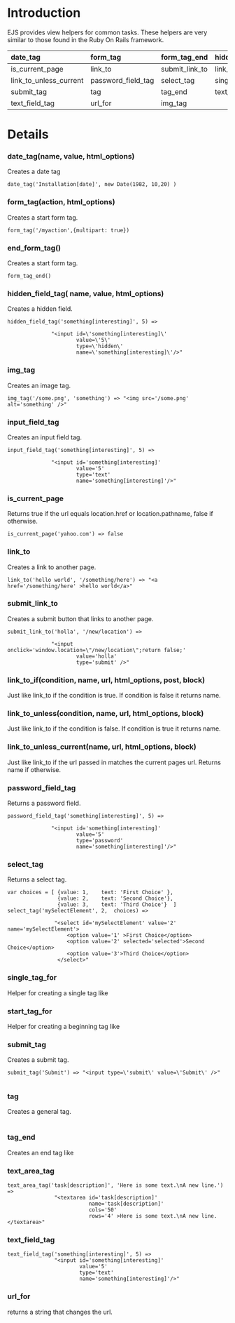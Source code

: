 # Introduction #

EJS provides view helpers for common tasks.  These helpers are very similar to those found in the Ruby On Rails framework.

| date\_tag | form\_tag | form\_tag\_end | hidden\_field\_tag | input\_field\_tag |
|:----------|:----------|:---------------|:-------------------|:------------------|
| is\_current\_page | link\_to | submit\_link\_to | link\_to\_if | link\_to\_unless |
| link\_to\_unless\_current | password\_field\_tag | select\_tag | single\_tag\_for | start\_tag\_for |
| submit\_tag | tag | tag\_end | text\_area\_tag | text\_tag |
| text\_field\_tag | url\_for | img\_tag |

# Details #

### date\_tag(name, value, html\_options) ###
Creates a date tag
```
date_tag('Installation[date]', new Date(1982, 10,20) )
```


### form\_tag(action, html\_options) ###
Creates a start form tag.
```
form_tag('/myaction',{multipart: true}) 
```


### end\_form\_tag() ###
Creates a start form tag.
```
form_tag_end()
```


### hidden\_field\_tag( name,  value,  html\_options) ###
Creates a hidden field.
```
hidden_field_tag('something[interesting]', 5) => 

              "<input id=\'something[interesting]\' 
                      value=\'5\' 
                      type=\'hidden\' 
                      name=\'something[interesting]\'/>"
```


### img\_tag ###
Creates an image tag.
```
img_tag('/some.png', 'something') => "<img src='/some.png' alt='something' />"
```


### input\_field\_tag ###
Creates an input field tag.
```
input_field_tag('something[interesting]', 5) => 

              "<input id='something[interesting]' 
                      value='5' 
                      type='text' 
                      name='something[interesting]'/>"
```


### is\_current\_page ###
Returns true if the url equals location.href or location.pathname, false if otherwise.
```
is_current_page('yahoo.com') => false
```


### link\_to ###
Creates a link to another page.
```
link_to('hello world', '/something/here') => "<a href='/something/here' >hello world</a>"
```


### submit\_link\_to ###
Creates a submit button that links to another page.
```
submit_link_to('holla', '/new/location') => 

              "<input onclick='window.location=\"/new/location\";return false;' 
                      value='holla' 
                      type='submit' />"
```


### link\_to\_if(condition, name, url, html\_options, post, block) ###
Just like link\_to if the condition is true. If condition is false it returns name.

### link\_to\_unless(condition, name, url, html\_options, block) ###
Just like link\_to if the condition is false. If condition is true it returns name.

### link\_to\_unless\_current(name, url, html\_options, block) ###
Just like link\_to if the url passed in matches the current pages url.  Returns name if otherwise.

### password\_field\_tag ###
Returns a password field.
```
password_field_tag('something[interesting]', 5) => 

              "<input id='something[interesting]' 
                      value='5' 
                      type='password' 
                      name='something[interesting]'/>"
```


### select\_tag ###
Returns a select tag.
```
var choices = [ {value: 1,    text: 'First Choice' }, 
                {value: 2,    text: 'Second Choice'},
                {value: 3,    text: 'Third Choice'}  ]
select_tag('mySelectElement', 2,  choices) => 

               "<select id='mySelectElement' value='2' name='mySelectElement'>
                   <option value='1' >First Choice</option>
                   <option value='2' selected='selected'>Second Choice</option>
                   <option value='3'>Third Choice</option>
                </select>"
```


### single\_tag\_for ###

Helper for creating a single tag like <br />

### start\_tag\_for ###

Helper for creating a beginning tag like <div>

<h3>submit_tag</h3>
Creates a submit tag.<br>
<pre><code>submit_tag('Submit') =&gt; "&lt;input type=\'submit\' value=\'Submit\' /&gt;"<br>
</code></pre>
<h3>tag</h3>

Creates a general tag.<br>
<br>
<h3>tag_end</h3>

Creates an end tag like </div>

### text\_area\_tag ###
```
text_area_tag('task[description]', 'Here is some text.\nA new line.') =>
               "<textarea id='task[description]' 
                          name='task[description]' 
                          cols='50' 
                          rows='4' >Here is some text.\nA new line.</textarea>"
```


### text\_field\_tag ###
```
text_field_tag('something[interesting]', 5) => 
               "<input id='something[interesting]' 
                       value='5' 
                       type='text' 
                       name='something[interesting]'/>"
```


### url\_for ###

returns a string that changes the url.
